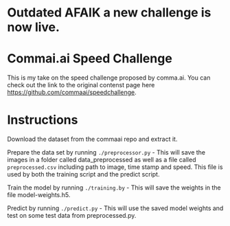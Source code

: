 # Outdated AFAIK a new challenge is now live. 

# Commai.ai Speed Challenge
This is my take on the speed challenge proposed by comma.ai. You can check out the link to 
the original contenst page here https://github.com/commaai/speedchallenge.

# Instructions 
Download the dataset from the commaai repo and extract it.  

Prepare the data set by running `./preprocessor.py` - This will save the images in a folder called data_preprocessed as well as a file called `preprocessed.csv` including path to image, time stamp and speed. This file is used by both the training script and the predict script.  

Train the model by running `./training.by` - This will save the weights in the file model-weights.h5.  

Predict by running `./predict.py` - This will use the saved model weights and test on some test data from preprocessed.py.  
